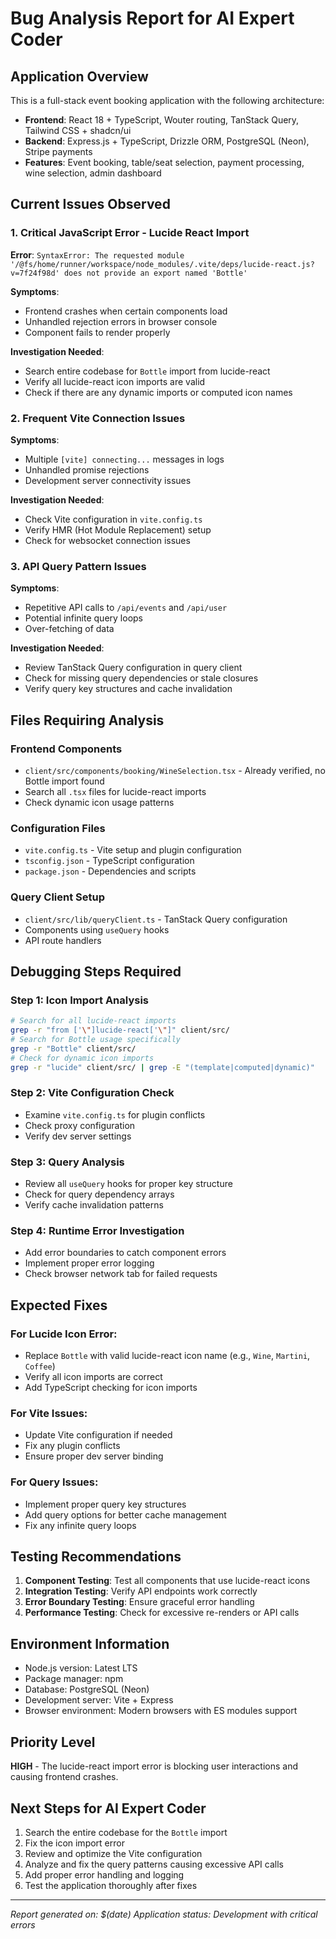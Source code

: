 # Bug Analysis Report for AI Expert Coder

## Application Overview
This is a full-stack event booking application with the following architecture:
- **Frontend**: React 18 + TypeScript, Wouter routing, TanStack Query, Tailwind CSS + shadcn/ui
- **Backend**: Express.js + TypeScript, Drizzle ORM, PostgreSQL (Neon), Stripe payments
- **Features**: Event booking, table/seat selection, payment processing, wine selection, admin dashboard

## Current Issues Observed

### 1. Critical JavaScript Error - Lucide React Import
**Error**: `SyntaxError: The requested module '/@fs/home/runner/workspace/node_modules/.vite/deps/lucide-react.js?v=7f24f98d' does not provide an export named 'Bottle'`

**Symptoms**:
- Frontend crashes when certain components load
- Unhandled rejection errors in browser console
- Component fails to render properly

**Investigation Needed**:
- Search entire codebase for `Bottle` import from lucide-react
- Verify all lucide-react icon imports are valid
- Check if there are any dynamic imports or computed icon names

### 2. Frequent Vite Connection Issues
**Symptoms**:
- Multiple `[vite] connecting...` messages in logs
- Unhandled promise rejections
- Development server connectivity issues

**Investigation Needed**:
- Check Vite configuration in `vite.config.ts`
- Verify HMR (Hot Module Replacement) setup
- Check for websocket connection issues

### 3. API Query Pattern Issues
**Symptoms**:
- Repetitive API calls to `/api/events` and `/api/user`
- Potential infinite query loops
- Over-fetching of data

**Investigation Needed**:
- Review TanStack Query configuration in query client
- Check for missing query dependencies or stale closures
- Verify query key structures and cache invalidation

## Files Requiring Analysis

### Frontend Components
- `client/src/components/booking/WineSelection.tsx` - Already verified, no Bottle import found
- Search all `.tsx` files for lucide-react imports
- Check dynamic icon usage patterns

### Configuration Files
- `vite.config.ts` - Vite setup and plugin configuration
- `tsconfig.json` - TypeScript configuration
- `package.json` - Dependencies and scripts

### Query Client Setup
- `client/src/lib/queryClient.ts` - TanStack Query configuration
- Components using `useQuery` hooks
- API route handlers

## Debugging Steps Required

### Step 1: Icon Import Analysis
```bash
# Search for all lucide-react imports
grep -r "from ['\"]lucide-react['\"]" client/src/
# Search for Bottle usage specifically
grep -r "Bottle" client/src/
# Check for dynamic icon imports
grep -r "lucide" client/src/ | grep -E "(template|computed|dynamic)"
```

### Step 2: Vite Configuration Check
- Examine `vite.config.ts` for plugin conflicts
- Check proxy configuration
- Verify dev server settings

### Step 3: Query Analysis
- Review all `useQuery` hooks for proper key structure
- Check for query dependency arrays
- Verify cache invalidation patterns

### Step 4: Runtime Error Investigation
- Add error boundaries to catch component errors
- Implement proper error logging
- Check browser network tab for failed requests

## Expected Fixes

### For Lucide Icon Error:
- Replace `Bottle` with valid lucide-react icon name (e.g., `Wine`, `Martini`, `Coffee`)
- Verify all icon imports are correct
- Add TypeScript checking for icon imports

### For Vite Issues:
- Update Vite configuration if needed
- Fix any plugin conflicts
- Ensure proper dev server binding

### For Query Issues:
- Implement proper query key structures
- Add query options for better cache management
- Fix any infinite query loops

## Testing Recommendations

1. **Component Testing**: Test all components that use lucide-react icons
2. **Integration Testing**: Verify API endpoints work correctly
3. **Error Boundary Testing**: Ensure graceful error handling
4. **Performance Testing**: Check for excessive re-renders or API calls

## Environment Information
- Node.js version: Latest LTS
- Package manager: npm
- Database: PostgreSQL (Neon)
- Development server: Vite + Express
- Browser environment: Modern browsers with ES modules support

## Priority Level
**HIGH** - The lucide-react import error is blocking user interactions and causing frontend crashes.

## Next Steps for AI Expert Coder
1. Search the entire codebase for the `Bottle` import
2. Fix the icon import error
3. Review and optimize the Vite configuration
4. Analyze and fix the query patterns causing excessive API calls
5. Add proper error handling and logging
6. Test the application thoroughly after fixes

---
*Report generated on: $(date)*
*Application status: Development with critical errors*